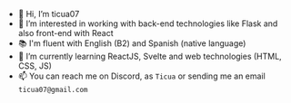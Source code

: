 - 👋 Hi, I’m ticua07
- 👀 I’m interested in working with back-end technologies like Flask and also front-end with React
- 📚 I'm fluent with English (B2) and Spanish (native language)
- 🌱 I’m currently learning ReactJS, Svelte and web technologies (HTML, CSS, JS)
- 📫 You can reach me on Discord, as `Ticua` or sending me an email `ticua07@gmail.com`
